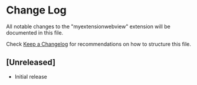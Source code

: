 # Change Log

All notable changes to the "myextensionwebview" extension will be documented in this file.

Check [Keep a Changelog](http://keepachangelog.com/) for recommendations on how to structure this file.

## [Unreleased]

- Initial release